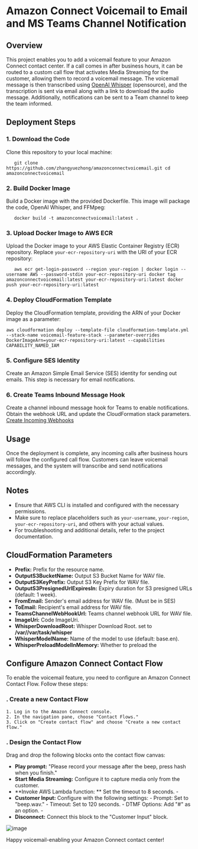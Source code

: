 # Amazon Connect Voicemail to Email and MS Teams Channel Notification



## Overview

This project enables you to add a voicemail feature to your Amazon Connect contact center. If a call comes in after business hours, it can be routed to a custom call flow that activates Media Streaming for the customer, allowing them to record a voicemail message. The voicemail message is then transcribed using [OpenAI Whisper](https://github.com/openai/whisper/tree/main/whisper)  (opensource), and the transcription is sent via email along with a link to download the audio message. Additionally, notifications can be sent to a Team channel to keep the team informed.

## Deployment Steps

### 1. Download the Code

Clone this repository to your local machine:



`	git clone https://github.com/zhangyuezhong/amazonconnectvoicemail.git
	cd amazonconnectvoicemail` 

### 2. Build Docker Image

Build a Docker image with the provided Dockerfile. This image will package the code, OpenAI Whisper, and FFMpeg:

`	docker build -t amazonconnectvoicemail:latest .` 

### 3. Upload Docker Image to AWS ECR

Upload the Docker image to your AWS Elastic Container Registry (ECR) repository. Replace `your-ecr-repository-uri` with the URI of your ECR repository:

	

`	aws ecr get-login-password --region your-region | docker login --username AWS --password-stdin your-ecr-repository-uri
	docker tag amazonconnectvoicemail:latest your-ecr-repository-uri:latest
	docker push your-ecr-repository-uri:latest` 

### 4. Deploy CloudFormation Template

Deploy the CloudFormation template, providing the ARN of your Docker image as a parameter:


`aws cloudformation deploy --template-file cloudformation-template.yml --stack-name voicemail-feature-stack --parameter-overrides DockerImageArn=your-ecr-repository-uri:latest --capabilities CAPABILITY_NAMED_IAM` 

### 5. Configure SES Identity

Create an Amazon Simple Email Service (SES) identity for sending out emails. This step is necessary for email notifications.

### 6. Create Teams Inbound Message Hook

Create a channel inbound message hook for Teams to enable notifications. Obtain the webhook URL and update the CloudFormation stack parameters.
[Create Incoming Webhooks](https://learn.microsoft.com/en-us/microsoftteams/platform/webhooks-and-connectors/how-to/add-incoming-webhook?tabs=dotnet)

## Usage

Once the deployment is complete, any incoming calls after business hours will follow the configured call flow. Customers can leave voicemail messages, and the system will transcribe and send notifications accordingly.

## Notes

-   Ensure that AWS CLI is installed and configured with the necessary permissions.
-   Make sure to replace placeholders such as `your-username`, `your-region`, `your-ecr-repository-uri`, and others with your actual values.
-   For troubleshooting and additional details, refer to the project documentation.

## CloudFormation Parameters

-   **Prefix:** Prefix for the resource name.
-   **OutputS3BucketName:** Output S3 Bucket Name for WAV file.
-   **OutputS3KeyPrefix:** Output S3 Key Prefix for WAV file.
-   **OutputS3PresignedUrlExpiresIn:** Expiry duration for S3 presigned URLs (default: 1 week).
-   **FromEmail:** Sender's email address for WAV file. (Must be in SES)
-   **ToEmail:** Recipient's email address for WAV file.
-   **TeamsChannelWebHookUrl:** Teams channel webhook URL for WAV file.
-   **ImageUri:** Code ImageUri.
-   **WhisperDownloadRoot:** Whisper Download Root.    set to **/var//var/task/whisper**
-   **WhisperModelName:** Name of the model to use (default: base.en).
-   **WhisperPreloadModelInMemory:** Whether to preload the 

## Configure Amazon Connect Contact Flow

To enable the voicemail feature, you need to configure an Amazon Connect Contact Flow. Follow these steps:
### . Create a new Contact Flow
	1. Log in to the Amazon Connect console. 
	2. In the navigation pane, choose "Contact Flows." 
	3. Click on "Create contact flow" and choose "Create a new contact flow."

### . Design the Contact Flow

Drag and drop the following blocks onto the contact flow canvas:   

 - **Play prompt:** "Please record your message after the beep, press hash when you finish."
 - **Start Media Streaming:** Configure it to capture media only from the customer.     
 - **Invoke AWS Lambda function: **  Set the timeout to 8 seconds. -      
 - **Customer Input:** Configure with the following settings: - Prompt: Set to "beep.wav." - Timeout: Set to 120 seconds. - DTMF Options: Add "#" as an option. -      
 - **Disconnect:** Connect this block to the "Customer Input" block.


![image](https://github.com/zhangyuezhong/amazonconnectvoicemail/assets/23203638/efe96bf5-09a7-43c2-bb26-966a7f81d08b)



Happy voicemail-enabling your Amazon Connect contact center!
